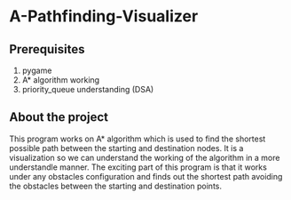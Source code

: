 # A-Pathfinding-Visualizer

## Prerequisites 
1. pygame
2. A* algorithm working 
3. priority_queue understanding (DSA)

## About the project
This program works on A* algorithm which is used to find the shortest possible path between the starting and destination nodes. It is a visualization so we can understand the working of the algorithm in a more understandle manner. The exciting part of this program is that it works under any obstacles configuration and finds out the shortest path avoiding the obstacles between the starting and destination points. 
